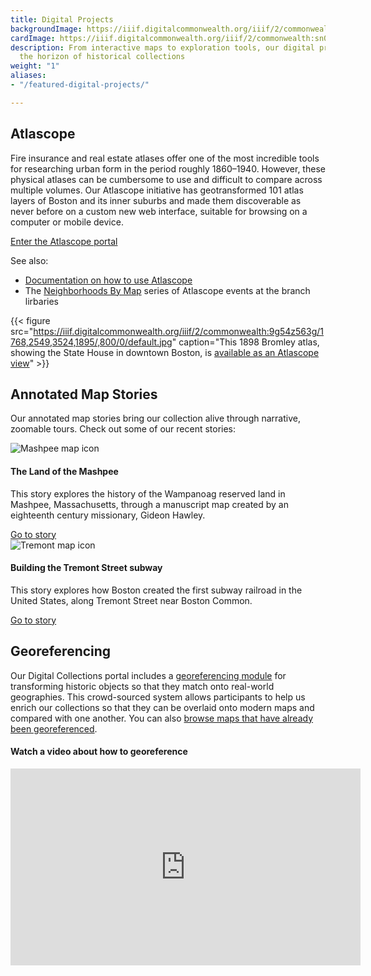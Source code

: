```yaml
---
title: Digital Projects
backgroundImage: https://iiif.digitalcommonwealth.org/iiif/2/commonwealth:4m90fb30b/2918,1807,2552,1122/,800/0/default.jpg
cardImage: https://iiif.digitalcommonwealth.org/iiif/2/commonwealth:sn00b147x/74,1271,2655,1666/,300/0/default.jpg
description: From interactive maps to exploration tools, our digital projects expand
  the horizon of historical collections
weight: "1"
aliases:
- "/featured-digital-projects/"

---
```

## Atlascope

Fire insurance and real estate atlases offer one of the most incredible tools for researching urban form in the period roughly 1860–1940. However, these physical atlases can be cumbersome to use and difficult to compare across multiple volumes. Our Atlascope initiative has geotransformed 101 atlas layers of Boston and its inner suburbs and made them discoverable as never before on a custom new web interface, suitable for browsing on a computer or mobile device.

<a class="btn btn-outline-primary" href="https://atlascope.leventhalmap.org">Enter the Atlascope portal</a>

See also:

* [Documentation on how to use Atlascope](https://geoservices.leventhalmap.org/cartinal/guides/atlascope-tool-guide.html)
* The [Neighborhoods By Map](/event) series of Atlascope events at the branch lirbaries

{{< figure src="https://iiif.digitalcommonwealth.org/iiif/2/commonwealth:9g54z563g/1768,2549,3524,1895/,800/0/default.jpg" caption="This 1898 Bromley atlas, showing the State House in downtown Boston, is [available as an Atlascope view](https://atlascope.leventhalmap.org/#view:share$base:000$overlay:39999059011153$zoom:17.39$center:-7910659.478281818,5214757.347587187$mode:glass$pos:376)" >}}

## Annotated Map Stories

Our annotated map stories bring our collection alive through narrative, zoomable tours. Check out some of our recent stories:

<div class="media mb-5">
<img src="https://iiif.digitalcommonwealth.org/iiif/2/commonwealth:cj82kr380/159,342,558,558/,164/0/default.jpg" class="mr-3" alt="Mashpee map icon">
<div class="media-body">
<h4 class="mt-0">The Land of the Mashpee</h4>
<p>This story explores the history of the Wampanoag reserved land in Mashpee, Massachusetts, through a manuscript map created by an eighteenth century missionary, Gideon Hawley.</p>
<a class="btn btn-sm btn-outline-primary" href="http://geoservices.leventhalmap.org/map-stories/#mashpee-map/1">Go to story</a>
</div>
</div>

<div class="media">
<img src="https://iiif.digitalcommonwealth.org/iiif/2/commonwealth:3f463607x/3989,985,1393,1393/,164/0/default.jpg" class="mr-3" alt="Tremont map icon">
<div class="media-body">
<h4 class="mt-0">Building the Tremont Street subway</h4>
<p>This story explores how Boston created the first subway railroad in the United States, along Tremont Street near Boston Common.</p>
<a class="btn btn-sm btn-outline-primary" href="https://geoservices.leventhalmap.org/map-stories/#tremont-subway/">Go to story</a>
</div>
</div>

## Georeferencing

Our Digital Collections portal includes a [georeferencing module](https://collections.leventhalmap.org/georeferencing) for transforming historic objects so that they match onto real-world geographies. This crowd-sourced system allows participants to help us enrich our collections so that they can be overlaid onto modern maps and compared with one another. You can also [browse maps that have already been georeferenced](https://collections.leventhalmap.org/search?f%5Bgeoreferenced_bsi%5D%5B%5D=yes).

#### Watch a video about how to georeference

<iframe width="560" height="315" src="https://www.youtube.com/embed/kIm4X4AVLeg" frameborder="0" allow="accelerometer; autoplay; clipboard-write; encrypted-media; gyroscope; picture-in-picture" allowfullscreen></iframe>